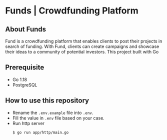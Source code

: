 # Funds | Crowdfunding Platform

## About Funds

Fund is a crowdfunding platform that enables clients to post their projects in search of funding. With Fund, clients can create campaigns and showcase their ideas to a community of potential investors. This project built with Go

## Prerequisite

-   Go 1.18
-   PostgreSQL

## How to use this repository

-   Rename the `.env.example` file into `.env`.
-   Fill the value in `.env` file based on your case.
-   Run http server
    ```bash
    $ go run app/http/main.go
    ```
